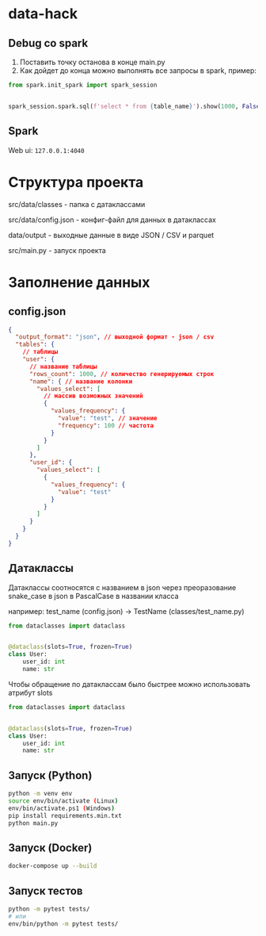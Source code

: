 # data-hack

## Debug со spark

1. Поставить точку останова в конце main.py
2. Как дойдет до конца можно выполнять все запросы в spark, пример:

```python
from spark.init_spark import spark_session


spark_session.spark.sql(f'select * from {table_name}').show(1000, False)
```

## Spark

Web ui: `127.0.0.1:4040`

# Структура проекта

src/data/classes - папка с датаклассами

src/data/config.json - конфиг-файл для данных в датаклассах

data/output - выходные данные в виде JSON / CSV и parquet

src/main.py - запуск проекта

# Заполнение данных

## config.json

```json
{
  "output_format": "json", // выходной формат - json / csv
  "tables": {
    // таблицы
    "user": {
      // название таблицы
      "rows_count": 1000, // количество генерируемых строк
      "name": { // название колонки
        "values_select": [
          // массив возможных значений
          {
            "values_frequency": {
              "value": "test", // значение
              "frequency": 100 // частота
            }
          }
        ]
      },
      "user_id": {
        "values_select": [
          {
            "values_frequency": {
              "value": "test"
            }
          }
        ]
      }
    }
  }
}
```
## Датаклассы

Датаклассы соотносятся с названием в json через преоразование snake_case в json в PascalCase в названии класса

например: test_name (config.json) -> TestName (classes/test_name.py) 

```python
from dataclasses import dataclass


@dataclass(slots=True, frozen=True)
class User:
    user_id: int
    name: str
```
Чтобы обращение по датаклассам было быстрее можно использовать атрибут slots
```python
from dataclasses import dataclass


@dataclass(slots=True, frozen=True)
class User:
    user_id: int
    name: str
```

## Запуск (Python)
```bash
python -m venv env
source env/bin/activate (Linux)
env/bin/activate.ps1 (Windows)
pip install requirements.min.txt
python main.py
```

## Запуск (Docker)

```bash
docker-compose up --build
```

## Запуск тестов

```bash
python -m pytest tests/
# или
env/bin/python -m pytest tests/
```